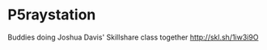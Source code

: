 P5raystation
=============

Buddies doing Joshua Davis' Skillshare class together http://skl.sh/1iw3i9O
